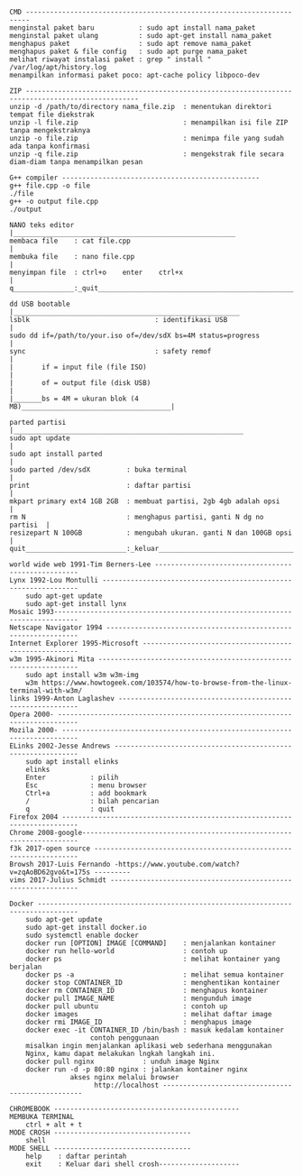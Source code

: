     CMD -----------------------------------------------------------------------
    menginstal paket baru           : sudo apt install nama_paket
    menginstal paket ulang          : sudo apt-get install nama_paket
    menghapus paket                 : sudo apt remove nama_paket
    menghapus paket & file config   : sudo apt purge nama_paket
    melihat riwayat instalasi paket : grep " install " /var/log/apt/history.log
    menampilkan informasi paket poco: apt-cache policy libpoco-dev
 
    ZIP --------------------------------------------------------------------------------------------------
    unzip -d /path/to/directory nama_file.zip  : menentukan direktori tempat file diekstrak
    unzip -l file.zip                          : menampilkan isi file ZIP tanpa mengekstraknya
    unzip -o file.zip                          : menimpa file yang sudah ada tanpa konfirmasi
    unzip -q file.zip                          : mengekstrak file secara diam-diam tanpa menampilkan pesan

    G++ compiler -------------------------------------------------
    g++ file.cpp -o file    
    ./file                  
    g++ -o output file.cpp  
    ./output                
    
    NANO teks editor |_______________________________________________________
    membaca file    : cat file.cpp                                           |
    membuka file    : nano file.cpp                                          |
    menyimpan file  : ctrl+o    enter    ctrl+x                              |
    q_______________:_quit___________________________________________________|

    dd USB bootable |________________________________________________________
    lsblk                               : identifikasi USB                   |
    sudo dd if=/path/to/your.iso of=/dev/sdX bs=4M status=progress           |
    sync                                : safety remof                       |
    |       if = input file (file ISO)                                       |
    |       of = output file (disk USB)                                      |
    |_______bs = 4M = ukuran blok (4 MB)_____________________________________|
    
    parted partisi |_________________________________________________________
    sudo apt update                                                          |
    sudo apt install parted                                                  |
    sudo parted /dev/sdX         : buka terminal                             |
    print                        : daftar partisi                            |
    mkpart primary ext4 1GB 2GB  : membuat partisi, 2gb 4gb adalah opsi      |
    rm N                         : menghapus partisi, ganti N dg no partisi  |
    resizepart N 100GB           : mengubah ukuran. ganti N dan 100GB opsi   |
    quit_________________________:_keluar____________________________________|
    
    world wide web 1991-Tim Berners-Lee ---------------------------------------------------
    Lynx 1992-Lou Montulli ----------------------------------------------------------------
        sudo apt-get update
        sudo apt-get install lynx
    Mosaic 1993----------------------------------------------------------------------------
    Netscape Navigator 1994 ---------------------------------------------------------------
    Internet Explorer 1995-Microsoft ------------------------------------------------------
    w3m 1995-Akinori Mita -----------------------------------------------------------------
        sudo apt install w3m w3m-img
        w3m https://www.howtogeek.com/103574/how-to-browse-from-the-linux-terminal-with-w3m/
    links 1999-Anton Laglashev ------------------------------------------------------------
    Opera 2000- ---------------------------------------------------------------------------
    Mozila 2000- --------------------------------------------------------------------------
    ELinks 2002-Jesse Andrews -------------------------------------------------------------
        sudo apt install elinks
        elinks
        Enter           : pilih
        Esc             : menu browser
        Ctrl+a          : add bookmark
        /               : bilah pencarian
        q               : quit
    Firefox 2004 --------------------------------------------------------------------------
    Chrome 2008-google---------------------------------------------------------------------
    f3k 2017-open source ------------------------------------------------------------------
    Browsh 2017-Luis Fernando -https://www.youtube.com/watch?v=zqAoBD62gvo&t=175s ---------
    vims 2017-Julius Schmidt --------------------------------------------------------------
    
    Docker --------------------------------------------------------------------------------
        sudo apt-get update
        sudo apt-get install docker.io
        sudo systemctl enable docker
        docker run [OPTION] IMAGE [COMMAND]    : menjalankan kontainer
        docker run hello-world                 : contoh up
        docker ps                              : melihat kontainer yang berjalan
        docker ps -a                           : melihat semua kontainer
        docker stop CONTAINER_ID               : menghentikan kontainer
        docker rm CONTAINER_ID                 : menghapus kontainer
        docker pull IMAGE_NAME                 : mengunduh image
        docker pull ubuntu                     : contoh up
        docker images                          : melihat daftar image
        docker rmi IMAGE_ID                    : menghapus image
        docker exec -it CONTAINER_ID /bin/bash : masuk kedalam kontainer
                        contoh penggunaan
        misalkan ingin menjalankan aplikasi web sederhana menggunakan
        Nginx, kamu dapat melakukan lngkah langkah ini.
        docker pull nginx            : unduh image Nginx
        docker run -d -p 80:80 nginx : jalankan kontainer nginx
                   akses nginx melalui browser
                         http://localhost --------------------------------------------------
                       
    CHROMEBOOK ----------------------------------------------
    MEMBUKA TERMINAL
        ctrl + alt + t
    MODE CROSH ----------------------------------
        shell
    MODE SHELL ----------------------------------
        help    : daftar perintah
        exit    : Keluar dari shell crosh--------------------
